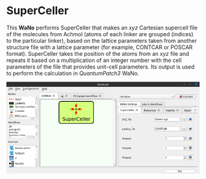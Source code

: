 # SuperCeller 

This **WaNo** performs SuperCeller that makes an *xyz* Cartesian supercell file of the molecules from Achmol (atoms of each linker are grouped (indices) to the particular linker), based on the lattice parameters taken from another structure file with a lattice parameter (for example, CONTCAR or POSCAR format).
SuperCeller takes the position of the atoms from an *xyz* file and repeats it based on a multiplication of an integer number with the cell parameters of the file that provides unit-cell parameters. Its output is used to perform the calculation in *QuantumPatch3* WaNo.

![Semantic description of image](superceller.png)
